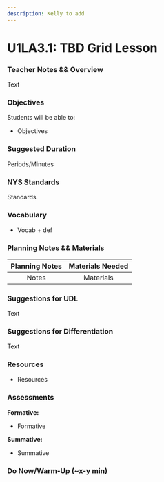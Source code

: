```yaml
---
description: Kelly to add
---
```


# U1LA3.1: TBD Grid Lesson

### Teacher Notes && Overview

Text

### Objectives

Students will be able to:

* Objectives

### Suggested Duration

Periods/Minutes

### NYS Standards

Standards

### Vocabulary

* Vocab + def

### Planning Notes && Materials

| Planning Notes | Materials Needed |
| :------------: | :--------------: |
|      Notes     |     Materials    |

### Suggestions for UDL

Text

### Suggestions for Differentiation

Text

### Resources

* Resources

### Assessments

**Formative:**

* Formative

**Summative:**

* Summative

### Do Now/Warm-Up (\~x-y min)

